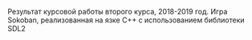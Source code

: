 Результат курсовой работы второго курса, 2018-2019 год.
Игра Sokoban, реализованная на язке C++ с использованием библиотеки SDL2
